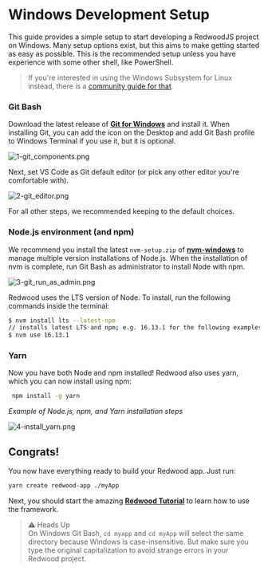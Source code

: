 # Windows Development Setup

This guide provides a simple setup to start developing a RedwoodJS project on Windows. Many setup options exist, but this aims to make getting started as easy as possible. This is the recommended setup unless you have experience with some other shell, like PowerShell. 

> If you're interested in using the Windows Subsystem for Linux instead, there is a [community guide for that](https://community.redwoodjs.com/t/windows-subsystem-for-linux-setup/2439).

### Git Bash

Download the latest release of [**Git for Windows**](https://git-scm.com/download/win) and install it. 
When installing Git, you can add the icon on the Desktop and add Git Bash profile to Windows Terminal if you use it, but it is optional. 

![1-git_components.png](https://s3.us-west-2.amazonaws.com/secure.notion-static.com/27fac4b8-d734-4516-bcfd-b7eacf99dc9f/1-git_components.png?X-Amz-Algorithm=AWS4-HMAC-SHA256&X-Amz-Content-Sha256=UNSIGNED-PAYLOAD&X-Amz-Credential=AKIAT73L2G45EIPT3X45%2F20211208%2Fus-west-2%2Fs3%2Faws4_request&X-Amz-Date=20211208T033033Z&X-Amz-Expires=86400&X-Amz-Signature=0d8ef80a9ddbd0372608ccc872486dc90ff4e2a7464d7387a233b970f4264dfd&X-Amz-SignedHeaders=host&response-content-disposition=filename%20%3D%221-git%2520components.png%22&x-id=GetObject)

Next, set VS Code as Git default editor (or pick any other editor you're comfortable with). 

![2-git_editor.png](https://s3.us-west-2.amazonaws.com/secure.notion-static.com/303cd5fe-c2da-4747-8ee0-e6efad06ea99/2-git_editor.png?X-Amz-Algorithm=AWS4-HMAC-SHA256&X-Amz-Content-Sha256=UNSIGNED-PAYLOAD&X-Amz-Credential=AKIAT73L2G45EIPT3X45%2F20211208%2Fus-west-2%2Fs3%2Faws4_request&X-Amz-Date=20211208T033056Z&X-Amz-Expires=86400&X-Amz-Signature=a24600f301ad20e02cbd5a0c15d89715620db44508f3b63f030cdcce0482992a&X-Amz-SignedHeaders=host&response-content-disposition=filename%20%3D%222-git%2520editor.png%22&x-id=GetObject)

For all other steps, we recommended keeping to the default choices.

### Node.js environment (and npm)

We recommend you install the latest `nvm-setup.zip` of [**nvm-windows**](https://github.com/coreybutler/nvm-windows/releases) to manage multiple version installations of Node.js. When the installation of nvm is complete, run Git Bash as administrator to install Node with npm. 

![3-git_run_as_admin.png](https://s3.us-west-2.amazonaws.com/secure.notion-static.com/21bf6be8-8c37-4469-9ef0-35645e622ac2/3-_git_run_as_admin.png?X-Amz-Algorithm=AWS4-HMAC-SHA256&X-Amz-Content-Sha256=UNSIGNED-PAYLOAD&X-Amz-Credential=AKIAT73L2G45EIPT3X45%2F20211208%2Fus-west-2%2Fs3%2Faws4_request&X-Amz-Date=20211208T033111Z&X-Amz-Expires=86400&X-Amz-Signature=f78d5523dc342cba09e611b6a10dce417f04879e6f5fd932b6ca647b9972f54e&X-Amz-SignedHeaders=host&response-content-disposition=filename%20%3D%223-%2520git%2520run%2520as%2520admin.png%22&x-id=GetObject)

Redwood uses the LTS version of Node. To install, run the following commands inside the terminal: 

```bash
$ nvm install lts --latest-npm
// installs latest LTS and npm; e.g. 16.13.1 for the following examples
$ nvm use 16.13.1
```

### Yarn

Now you have both Node and npm installed! Redwood also uses yarn, which you can now install using npm:

```bash
 npm install -g yarn
```

*Example of Node.js, npm, and Yarn installation steps*

![4-install_yarn.png](https://s3.us-west-2.amazonaws.com/secure.notion-static.com/c719a400-562f-452f-90d4-27d0aecbcbf8/4.1-install_yarn.png?X-Amz-Algorithm=AWS4-HMAC-SHA256&X-Amz-Content-Sha256=UNSIGNED-PAYLOAD&X-Amz-Credential=AKIAT73L2G45EIPT3X45%2F20211208%2Fus-west-2%2Fs3%2Faws4_request&X-Amz-Date=20211208T033123Z&X-Amz-Expires=86400&X-Amz-Signature=ac97a085abb0fc8cad7cdbbe36e0404dcf73b71d23c52fa126686964843c4bbd&X-Amz-SignedHeaders=host&response-content-disposition=filename%20%3D%224.1-install%2520yarn.png%22&x-id=GetObject)

## Congrats!

You now have everything ready to build your Redwood app. Just run:

```bash
yarn create redwood-app ./myApp 
```

Next, you should start the amazing [**Redwood Tutorial**](https://learn.redwoodjs.com/docs/tutorial/installation-starting-development) to learn how to use the framework. 

>⚠️ Heads Up  
On Windows Git Bash, `cd myapp` and `cd myApp` will select the same directory because Windows is case-insensitive. But make sure you type the original capitalization to avoid strange errors in your Redwood project.
